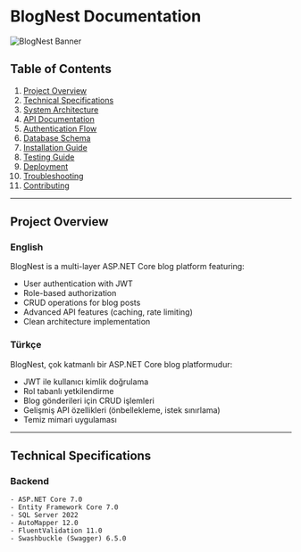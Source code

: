 # BlogNest Documentation

![BlogNest Banner](https://via.placeholder.com/1200x400?text=BlogNest+ASP.NET+Core+Project)

## Table of Contents
1. [Project Overview](#project-overview)
2. [Technical Specifications](#technical-specifications)
3. [System Architecture](#system-architecture)
4. [API Documentation](#api-documentation)
5. [Authentication Flow](#authentication-flow)
6. [Database Schema](#database-schema)
7. [Installation Guide](#installation-guide)
8. [Testing Guide](#testing-guide)
9. [Deployment](#deployment)
10. [Troubleshooting](#troubleshooting)
11. [Contributing](#contributing)

---

## Project Overview

### English
BlogNest is a multi-layer ASP.NET Core blog platform featuring:
- User authentication with JWT
- Role-based authorization
- CRUD operations for blog posts
- Advanced API features (caching, rate limiting)
- Clean architecture implementation

### Türkçe
BlogNest, çok katmanlı bir ASP.NET Core blog platformudur:
- JWT ile kullanıcı kimlik doğrulama
- Rol tabanlı yetkilendirme
- Blog gönderileri için CRUD işlemleri
- Gelişmiş API özellikleri (önbellekleme, istek sınırlama)
- Temiz mimari uygulaması

---

## Technical Specifications

### Backend
```plaintext
- ASP.NET Core 7.0
- Entity Framework Core 7.0
- SQL Server 2022
- AutoMapper 12.0
- FluentValidation 11.0
- Swashbuckle (Swagger) 6.5.0
